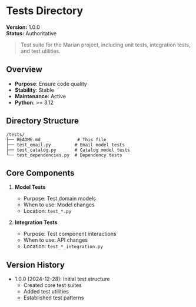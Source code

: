 # Tests Directory

**Version:** 1.0.0  
**Status:** Authoritative

> Test suite for the Marian project, including unit tests, integration tests, and test utilities.

## Overview
- **Purpose**: Ensure code quality
- **Stability**: Stable
- **Maintenance**: Active
- **Python**: >= 3.12

## Directory Structure
```
/tests/
├── README.md              # This file
├── test_email.py         # Email model tests
├── test_catalog.py       # Catalog model tests
└── test_dependencies.py  # Dependency tests
```

## Core Components
1. **Model Tests**
   - Purpose: Test domain models
   - When to use: Model changes
   - Location: `test_*.py`

2. **Integration Tests**
   - Purpose: Test component interactions
   - When to use: API changes
   - Location: `test_*_integration.py`

## Version History
- 1.0.0 (2024-12-28): Initial test structure
  - Created core test suites
  - Added test utilities
  - Established test patterns
